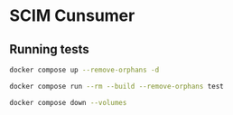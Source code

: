 # SCIM Cunsumer

## Running tests

```bash
docker compose up --remove-orphans -d

docker compose run --rm --build --remove-orphans test

docker compose down --volumes
```
